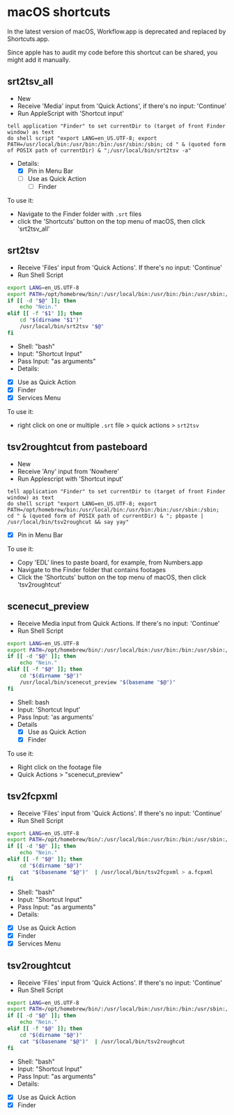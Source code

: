# macOS shortcuts

In the latest version of macOS, Workflow.app is deprecated and replaced by Shortcuts.app.

Since apple has to audit my code before this shortcut can be shared, you might add it manually.


## srt2tsv\_all

 - New
 - Receive 'Media' input from 'Quick Actions', if there's no input: 'Continue'
 - Run AppleScript with 'Shortcut input'

```applescript
tell application "Finder" to set currentDir to (target of front Finder window) as text
do shell script "export LANG=en_US.UTF-8; export PATH=/usr/local/bin:/usr/bin:/bin:/usr/sbin:/sbin; cd " & (quoted form of POSIX path of currentDir) & ";/usr/local/bin/srt2tsv -a"
```

 - Details:
    - [X] Pin in Menu Bar
    - [ ] Use as Quick Action
      - [ ] Finder

To use it:
 - Navigate to the Finder folder with `.srt` files
 - click the 'Shortcuts' button on the top menu of macOS, then click 'srt2tsv\_all'

## srt2tsv

 - Receive 'Files' input from 'Quick Actions'.  If there's no input: 'Continue'
 - Run Shell Script

```bash
export LANG=en_US.UTF-8
export PATH=/opt/homebrew/bin/:/usr/local/bin:/usr/bin:/bin:/usr/sbin:/sbin
if [[ -d "$@" ]]; then
	echo "Nein."
elif [[ -f "$1" ]]; then
    cd "$(dirname "$1")"
	/usr/local/bin/srt2tsv "$@"
fi
```

 - Shell: "bash"
 - Input: "Shortcut Input"
 - Pass Input: "as arguments"
 - Details:
  - [X] Use as Quick Action
   - [X] Finder
   - [X] Services Menu

To use it:
 - right click on one or multiple `.srt` file > quick actions > `srt2tsv`

## tsv2roughtcut from pasteboard

 - New
 - Receive 'Any' input from 'Nowhere'
 - Run Applescript with 'Shortcut input'

```applescript
tell application "Finder" to set currentDir to (target of front Finder window) as text
do shell script "export LANG=en_US.UTF-8; export PATH=/opt/homebrew/bin:/usr/local/bin:/usr/bin:/bin:/usr/sbin:/sbin; cd " & (quoted form of POSIX path of currentDir) & "; pbpaste | /usr/local/bin/tsv2roughcut && say yay"
```

 - [X] Pin in Menu Bar

To use it:
 - Copy 'EDL' lines to paste board, for example, from Numbers.app
 - Navigate to the Finder folder that contains footages
 - Click the 'Shortcuts' button on the top menu of macOS, then click 'tsv2roughtcut'

## scenecut\_preview

 - Receive Media input from Quick Actions. If there's no input: 'Continue'
 - Run Shell Script

```bash
export LANG=en_US.UTF-8
export PATH=/opt/homebrew/bin/:/usr/local/bin:/usr/bin:/bin:/usr/sbin:/sbin
if [[ -d "$@" ]]; then
	echo "Nein."
elif [[ -f "$@" ]]; then
    cd "$(dirname "$@")"
	/usr/local/bin/scenecut_preview "$(basename "$@")" 
fi
```
 - Shell: bash
 - Input: 'Shortcut Input'
 - Pass Input: 'as arguments'
 - Details
   - [X] Use as Quick Action
    - [X] Finder

To use it:
 - Right click on the footage file
 - Quick Actions > "scenecut\_preview"

## tsv2fcpxml 

 - Receive 'Files' input from 'Quick Actions'.  If there's no input: 'Continue'
 - Run Shell Script

```bash
export LANG=en_US.UTF-8
export PATH=/opt/homebrew/bin/:/usr/local/bin:/usr/bin:/bin:/usr/sbin:/sbin
if [[ -d "$@" ]]; then
	echo "Nein."
elif [[ -f "$@" ]]; then
    cd "$(dirname "$@")"
	cat "$(basename "$@")"  | /usr/local/bin/tsv2fcpxml > a.fcpxml
fi
```

 - Shell: "bash"
 - Input: "Shortcut Input"
 - Pass Input: "as arguments"
 - Details:
  - [X] Use as Quick Action
   - [X] Finder
   - [X] Services Menu

## tsv2roughtcut

 - Receive 'Files' input from 'Quick Actions'.  If there's no input: 'Continue'
 - Run Shell Script

```bash
export LANG=en_US.UTF-8
export PATH=/opt/homebrew/bin/:/usr/local/bin:/usr/bin:/bin:/usr/sbin:/sbin
if [[ -d "$@" ]]; then
	echo "Nein."
elif [[ -f "$@" ]]; then
    cd "$(dirname "$@")"
	cat "$(basename "$@")"  | /usr/local/bin/tsv2roughcut
fi
```
 - Shell: "bash"
 - Input: "Shortcut Input"
 - Pass Input: "as arguments"
 - Details:
  - [X] Use as Quick Action
   - [X] Finder
